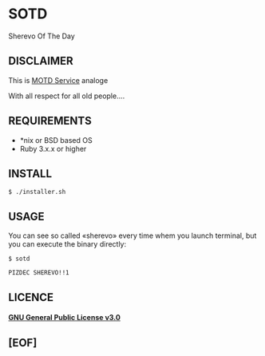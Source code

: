 # SOTD

Sherevo Of The Day

## DISCLAIMER

This is [MOTD Service](https://www.reddit.com/r/NixOS/comments/5xd91g/message_of_the_day_motd_in_nixos/) analoge 

With all respect for all old people....

## REQUIREMENTS

 - *nix or BSD based OS
 - Ruby 3.x.x or higher

## INSTALL

```
$ ./installer.sh
```

## USAGE

You can see so called «‎sherevo» every time whem you launch terminal, but
you can execute the binary directly:
‎
```
$ sotd

PIZDEC SHEREVO!!1
```

## LICENCE

#### [GNU General Public License v3.0](https://www.gnu.org/licenses/gpl-3.0.txt)

## [EOF]
